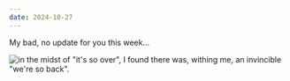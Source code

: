 ```yaml
---
date: 2024-10-27
---
```

My bad, no update for you this week...

![in the midst of "it's so over", I found there was, withing me, an invincible "we're so back".](/media/back.png)
